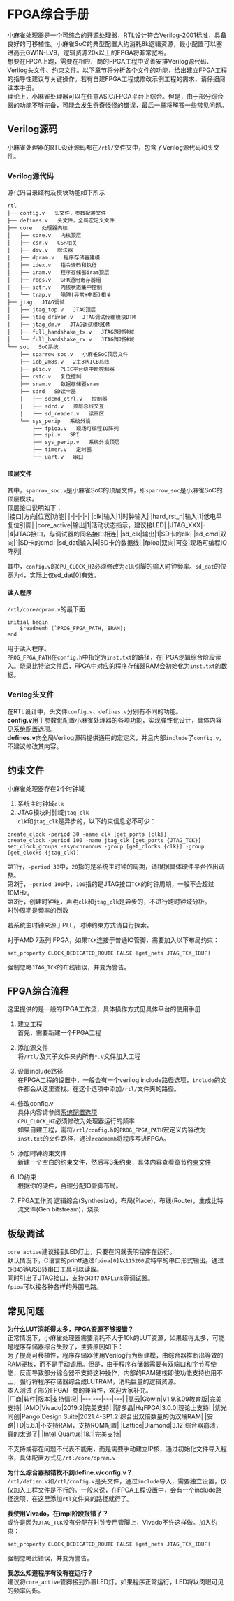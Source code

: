 # FPGA综合手册
小麻雀处理器是一个可综合的开源处理器，RTL设计符合Verilog-2001标准，具备良好的可移植性。小麻雀SoC的典型配置大约消耗8k逻辑资源，最小配置可以塞进高云GW1N-LV9，逻辑资源20k以上的FPGA将非常宽裕。  
想要在FPGA上跑，需要在相应厂商的FPGA工程中妥善安排Verilog源代码、Verilog头文件、约束文件。以下章节将分析各个文件的功能，给出建立FPGA工程的指导性建议与关键操作。若有自建FPGA工程或修改示例工程的需求，请仔细阅读本手册。  
理论上，小麻雀处理器可以在任意ASIC/FPGA平台上综合。但是，由于部分综合器的功能不够完备，可能会发生奇奇怪怪的错误，最后一章将解答一些常见问题。  

## Verilog源码
小麻雀处理器的RTL设计源码都在`/rtl/`文件夹中，包含了Verilog源代码和头文件。  

### Verilog源代码
源代码目录结构及模块功能如下所示  
```
rtl
├── config.v   头文件，参数配置文件
├── defines.v   头文件，全局宏定义文件
├── core   处理器内核
│   ├── core.v   内核顶层
│   ├── csr.v   CSR相关
│   ├── div.v   除法器
│   ├── dpram.v   程序存储器建模
│   ├── idex.v   指令译码和执行
│   ├── iram.v   程序存储器iram顶层
│   ├── regs.v   GPR通用寄存器组
│   ├── sctr.v   内核状态集中控制
│   └── trap.v   陷阱(异常+中断)相关
├── jtag   JTAG调试
│   ├── jtag_top.v   JTAG顶层
│   ├── jtag_driver.v   JTAG调试传输模块DTM
│   ├── jtag_dm.v   JTAG调试模块DM
│   ├── full_handshake_tx.v   JTAG跨时钟域
│   └── full_handshake_rx.v   JTAG跨时钟域
└── soc   SoC系统
    ├── sparrow_soc.v   小麻雀SoC顶层文件
    ├── icb_2m8s.v   2主8从ICB总线
    ├── plic.v   PLIC平台级中断控制器
    ├── rstc.v   复位控制
    ├── sram.v   数据存储器sram
    ├── sdrd   SD读卡器
    │   ├── sdcmd_ctrl.v   控制器
    │   ├── sdrd.v   顶层总线交互
    │   └── sd_reader.v   读扇区
    └── sys_perip   系统外设
        ├── fpioa.v   现场可编程IO阵列
        ├── spi.v   SPI
        ├── sys_perip.v   系统外设顶层
        ├── timer.v   定时器
        └── uart.v   串口
```
#### 顶层文件
其中，`sparrow_soc.v`是小麻雀SoC的顶层文件，即`sparrow_soc`是小麻雀SoC的顶层模块。    
顶层接口说明如下：  
|接口|方向|位宽|功能|
|-|-|-|-|
|clk|输入|1|时钟输入|
|hard_rst_n|输入|1|低电平复位引脚|
|core_active|输出|1|活动状态指示，建议接LED|
|JTAG_XXX|-|4|JTAG接口，与调试器的同名接口相连|
|sd_clk|输出|1|SD卡的clk|
|sd_cmd|双向|1|SD卡的cmd|
|sd_dat|输入|4|SD卡的数据线|
|fpioa|双向|可变|现场可编程IO阵列|

其中，`config.v`的`CPU_CLOCK_HZ`必须修改为`clk`引脚的输入时钟频率。`sd_dat`的位宽为4，实际上仅sd_dat[0]有效。  

#### 读入程序
`/rtl/core/dpram.v`的最下面  
```
initial begin
    $readmemh (`PROG_FPGA_PATH, BRAM);
end
```
用于读入程序。  
`PROG_FPGA_PATH`在`config.h`中指定为`inst.txt`的路径，在FPGA逻辑综合阶段读入。烧录比特流文件后，FPGA中对应的程序存储器RAM会初始化为`inst.txt`的数据。  

### Verilog头文件
在RTL设计中，头文件`config.v`、`defines.v`分别有不同的功能。  
**config.v**用于参数化配置小麻雀处理器的各项功能，实现弹性化设计，具体内容见[系统配置选项](/sparrow_soc/src/SparrowRV/doc/使用手册/系统配置选项.md)。  
**defines.v**向全局Verilog源码提供通用的宏定义，并且内部`include`了`config.v`，不建议修改其内容。  

## 约束文件
小麻雀处理器存在2个时钟域  
1. 系统主时钟域`clk`  
2. JTAG模块时钟域`jtag_clk`  
`clk`和`jtag_clk`是异步的，以下约束信息必不可少：  
```
create_clock -period 30 -name clk [get_ports {clk}]
create_clock -period 100 -name jtag_clk [get_ports {JTAG_TCK}]
set_clock_groups -asynchronous -group [get_clocks {clk}] -group [get_clocks {jtag_clk}]
```
第1行，`-period 30`中，`20`指的是系统主时钟的周期，请根据具体硬件平台作出调整。  
第2行，`-period 100`中，`100`指的是JTAG接口`TCK`的时钟周期，一般不会超过10MHz。  
第3行，创建时钟组，声明`clk`和`jtag_clk`是异步的，不进行跨时钟域分析。  
时钟周期是频率的倒数  

若系统主时钟来源于PLL，时钟约束方式请自行探索。  

对于AMD 7系列 FPGA，如果`TCK`连接于普通IO管脚，需要加入以下布局约束：  
```
set_property CLOCK_DEDICATED_ROUTE FALSE [get_nets JTAG_TCK_IBUF]
```
强制忽略`JTAG_TCK`的布线错误，并变为警告。  

## FPGA综合流程
这里提供的是一般的FPGA工作流，具体操作方式见具体平台的使用手册  
1. 建立工程  
首先，需要新建一个FPGA工程  

2. 添加源文件  
将`/rtl/`及其子文件夹内所有`*.v`文件加入工程  

3. 设置include路径  
在FPGA工程的设置中，一般会有一个verilog include路径选项，`include`的文件都会从这里查找。在这个选项中添加`/rtl/`文件夹的路径。  

4. 修改config.v  
具体内容请参阅[系统配置选项](/sparrow_soc/src/SparrowRV/doc/使用手册/系统配置选项.md)    
`CPU_CLOCK_HZ`必须修改为处理器运行的频率  
如果自建工程，需将`/rtl/config.h`的`PROG_FPGA_PATH`宏定义内容改为`inst.txt`的文件路径，通过`readmemh`将程序写进FPGA。  

5. 添加时钟约束文件  
新建一个空白的约束文件，然后写3条约束，具体内容查看章节[约束文件](##约束文件)  

6. IO约束  
根据你的硬件，合理分配IO管脚布局。  

7. FPGA工作流
逻辑综合(Synthesize)，布局(Place)，布线(Route)，生成比特流文件(Gen bitstream)，烧录  

## 板级调试
`core_active`建议接到LED灯上，只要在闪就表明程序在运行。  
默认情况下，C语言的printf通过`fpioa[0]`以`115200`波特率的串口形式输出。通过`CH343`等USB转串口工具可以读取。  
同时引出了JTAG接口，支持`CH347` `DAPLink`等调试器。  
`fpioa`可以接各种各样的外围电路。  

## 常见问题
**为什么LUT消耗得太多，FPGA资源不够报错？**  
正常情况下，小麻雀处理器需要消耗不大于10k的LUT资源，如果超得太多，可能是程序存储器综合失败了，主要原因如下：  
为了提高可移植性，程序存储器使用Verilog行为级建模，由综合器推断出等效的RAM硬核，而不是手动调用。但是，由于程序存储器需要有双端口和字节写使能，反而导致部分综合器不支持这种操作，内部的RAM硬核即使功能支持也用不上，强行将程序存储器综合成LUTRAM，消耗巨量的逻辑资源。  
本人测试了部分FPGA厂商的兼容性，欢迎大家补充。      
|厂商|软件|版本|支持情况|
|---|---|---|---|
|高云|Gowin|V1.9.8.09教育版|完美支持|
|AMD|Vivado|2019.2|完美支持|
|智多晶|HqFPGA|3.0.0|理论上支持|
|紫光同创|Pango Design Suite|2021.4-SP1.2|综合出双倍数量的伪双端RAM|
|安路|TD|5.6.1|不支持RAM，支持ROM配置|
|Lattice|Diamond|3.12|综合器崩溃，真的太逊了|
|Intel|Quartus|18.1|完美支持|

不支持或存在问题不代表不能用，而是需要手动建立IP核，通过初始化文件导入程序，具体配置方式见`/rtl/core/dpram.v`  

**为什么综合器报错找不到define.v/config.v？**  
`/rtl/defien.v`和`/rtl/config.v`是头文件，通过`include`导入，需要独立设置，仅仅加入工程文件是不行的。一般来说，在FPGA工程设置中，会有一个include路径选项，在这里添加`rtl`文件夹的路径就行了。  

**我使用Vivado，在impl阶段报错了？**  
或许是因为`JTAG_TCK`没有分配在时钟专用管脚上，Vivado不许这样做。加入约束：  
```
set_property CLOCK_DEDICATED_ROUTE FALSE [get_nets JTAG_TCK_IBUF]
```
强制忽略此错误，并变为警告。  

**我怎么知道程序有没有在运行？**  
建议将`core_active`管脚接到外置LED灯。如果程序正常运行，LED将以肉眼可见的频率闪烁。  

